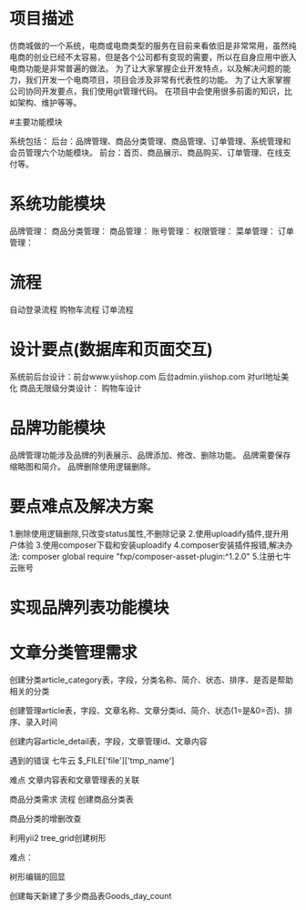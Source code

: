 # 项目描述
仿商城做的一个系统，电商或电商类型的服务在目前来看依旧是非常常用，虽然纯电商的创业已经不太容易，但是各个公司都有变现的需要，所以在自身应用中嵌入电商功能是非常普遍的做法。 为了让大家掌握企业开发特点，以及解决问题的能力，我们开发一个电商项目，项目会涉及非常有代表性的功能。 为了让大家掌握公司协同开发要点，我们使用git管理代码。 在项目中会使用很多前面的知识，比如架构、维护等等。

#主要功能模块

系统包括： 后台：品牌管理、商品分类管理、商品管理、订单管理、系统管理和会员管理六个功能模块。 前台：首页、商品展示、商品购买、订单管理、在线支付等。

# 系统功能模块
品牌管理： 商品分类管理： 商品管理： 账号管理： 权限管理： 菜单管理： 订单管理：

# 流程
自动登录流程 购物车流程 订单流程

# 设计要点(数据库和页面交互)
系统前后台设计：前台www.yiishop.com 后台admin.yiishop.com 对url地址美化 商品无限级分类设计： 购物车设计

# 品牌功能模块
品牌管理功能涉及品牌的列表展示、品牌添加、修改、删除功能。 品牌需要保存缩略图和简介。 品牌删除使用逻辑删除。

# 要点难点及解决方案
1.删除使用逻辑删除,只改变status属性,不删除记录 2.使用uploadify插件,提升用户体验 3.使用composer下载和安装uploadify 4.composer安装插件报错,解决办法: composer global require "fxp/composer-asset-plugin:^1.2.0" 5.注册七牛云账号

# 实现品牌列表功能模块

# 文章分类管理需求
创建分类article_category表，字段，分类名称、简介、状态、排序、是否是帮助相关的分类

创建管理article表，字段、文章名称、文章分类id、简介、状态(1=是&0=否)、排序、录入时间

创建内容article_detail表，字段，文章管理id、文章内容

遇到的错误
七牛云 $_FILE['file']['tmp_name']

难点
文章内容表和文章管理表的关联



商品分类需求
流程
创建商品分类表

商品分类的增删改查

利用yii2 tree_grid创建树形

难点：

树形编辑的回显



创建每天新建了多少商品表Goods_day_count